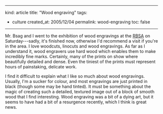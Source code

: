 -----
kind: article
title: "Wood engraving"
tags:
- culture
created_at: 2005/12/04
permalink: wood-engraving
toc: false
-----

<p>Mr. Bsag and I went to the exhibition of wood engravings at the <a href="http://www.rbsa.org.uk/">RBSA</a> on Saturday---sadly, it's finished now, otherwise I'd recommend a visit if you're in the area. I love woodcuts, linocuts and wood engravings. As far as I understand it, wood engravers use hard wood which enables them to make incredibly fine marks. Certainly, many of the prints on show where beautifully detailed and dense. Even the tiniest of the prints must represent hours of painstaking, delicate work.</p>

<p>I find it difficult to explain what I like so much about wood engravings. Usually, I'm a sucker for colour, and most engravings are just printed in black (though some may be hand tinted). It must be something about the magic of creating such a detailed, textured image out of a block of smooth wood that I find interesting. Wood engraving was a bit of a dying art, but it seems to have had a bit of a resurgence recently, which I think is great news.</p>



